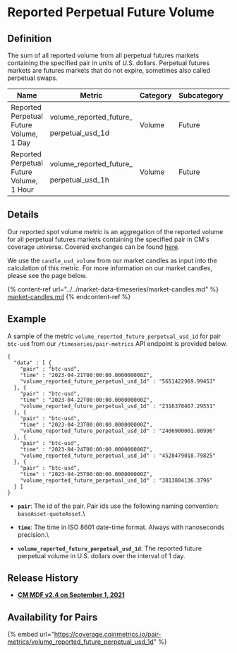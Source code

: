 # Reported Perpetual Future Volume

## Definition

The sum of all reported volume from all perpetual futures markets containing the specified pair in units of U.S. dollars. Perpetual futures markets are futures markets that do not expire, sometimes also called perpetual swaps.[\
](https://docs.coinmetrics.io/asset-metrics/volume/volume\_reported\_future\_coin\_margined\_usd\_1d)

| Name                                     | Metric                                                | Category | Subcategory | Type | Unit | Frequency |
| ---------------------------------------- | ----------------------------------------------------- | -------- | ----------- | ---- | ---- | --------- |
| Reported Perpetual Future Volume, 1 Day  | <p>volume_reported_future_</p><p>perpetual_usd_1d</p> | Volume   | Future      | Sum  | USD  | 1d        |
| Reported Perpetual Future Volume, 1 Hour | <p>volume_reported_future_</p><p>perpetual_usd_1h</p> | Volume   | Future      | Sum  | USD  | 1h        |

## Details

Our reported spot volume metric is an aggregation of the reported volume for all perpetual futures markets containing the specified pair in CM's coverage universe. Covered exchanges can be found [here](../../market-data/all-exchanges.md).

We use the `candle_usd_volume` from our market candles as input into the calculation of this metric. For more information on our market candles, please see the page below.

{% content-ref url="../../market-data-timeseries/market-candles.md" %}
[market-candles.md](../../market-data-timeseries/market-candles.md)
{% endcontent-ref %}

## Example

A sample of the metric `volume_reported_future_perpetual_usd_1d` for pair `btc-usd` from our `/timeseries/pair-metrics` API endpoint is provided below.

```
{
  "data" : [ {
    "pair" : "btc-usd",
    "time" : "2023-04-21T00:00:00.000000000Z",
    "volume_reported_future_perpetual_usd_1d" : "5651422969.99453"
  }, {
    "pair" : "btc-usd",
    "time" : "2023-04-22T00:00:00.000000000Z",
    "volume_reported_future_perpetual_usd_1d" : "2316378467.29551"
  }, {
    "pair" : "btc-usd",
    "time" : "2023-04-23T00:00:00.000000000Z",
    "volume_reported_future_perpetual_usd_1d" : "2406900001.80996"
  }, {
    "pair" : "btc-usd",
    "time" : "2023-04-24T00:00:00.000000000Z",
    "volume_reported_future_perpetual_usd_1d" : "4528479018.79825"
  }, {
    "pair" : "btc-usd",
    "time" : "2023-04-25T00:00:00.000000000Z",
    "volume_reported_future_perpetual_usd_1d" : "3813804136.3796"
  } ]
}
```

* **`pair`**: The id of the pair. Pair ids use the following naming convention: `baseAsset-quoteAsset`.\

* **`time`**: The time in ISO 8601 date-time format. Always with nanoseconds precision.\

* **`volume_reported_future_perpetual_usd_1d`**: The reported future perpetual volume in U.S. dollars over the interval of 1 day.

## Release History

* [**CM MDF v2.4 on September 1, 2021**](https://coinmetrics.io/cm-market-data-feed-v2-4-release-notes/)

## Availability for Pairs

{% embed url="https://coverage.coinmetrics.io/pair-metrics/volume_reported_future_perpetual_usd_1d" %}
